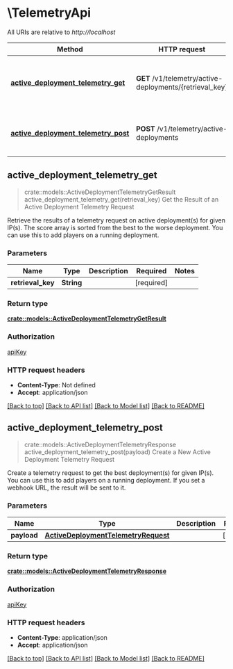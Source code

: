 # \TelemetryApi

All URIs are relative to *http://localhost*

Method | HTTP request | Description
------------- | ------------- | -------------
[**active_deployment_telemetry_get**](TelemetryApi.md#active_deployment_telemetry_get) | **GET** /v1/telemetry/active-deployments/{retrieval_key} | Get the Result of an Active Deployment Telemetry Request
[**active_deployment_telemetry_post**](TelemetryApi.md#active_deployment_telemetry_post) | **POST** /v1/telemetry/active-deployments | Create a New Active Deployment Telemetry Request



## active_deployment_telemetry_get

> crate::models::ActiveDeploymentTelemetryGetResult active_deployment_telemetry_get(retrieval_key)
Get the Result of an Active Deployment Telemetry Request

Retrieve the results of a telemetry request on active deployment(s) for given IP(s). The score array is sorted from the best to the worse deployment. You can use this to add players on a running deployment.

### Parameters


Name | Type | Description  | Required | Notes
------------- | ------------- | ------------- | ------------- | -------------
**retrieval_key** | **String** |  | [required] |

### Return type

[**crate::models::ActiveDeploymentTelemetryGetResult**](ActiveDeploymentTelemetryGetResult.md)

### Authorization

[apiKey](../README.md#apiKey)

### HTTP request headers

- **Content-Type**: Not defined
- **Accept**: application/json

[[Back to top]](#) [[Back to API list]](../README.md#documentation-for-api-endpoints) [[Back to Model list]](../README.md#documentation-for-models) [[Back to README]](../README.md)


## active_deployment_telemetry_post

> crate::models::ActiveDeploymentTelemetryResponse active_deployment_telemetry_post(payload)
Create a New Active Deployment Telemetry Request

Create a telemetry request to get the best deployment(s) for given IP(s). You can use this to add players on a running deployment. If you set a webhook URL, the result will be sent to it.

### Parameters


Name | Type | Description  | Required | Notes
------------- | ------------- | ------------- | ------------- | -------------
**payload** | [**ActiveDeploymentTelemetryRequest**](ActiveDeploymentTelemetryRequest.md) |  | [required] |

### Return type

[**crate::models::ActiveDeploymentTelemetryResponse**](ActiveDeploymentTelemetryResponse.md)

### Authorization

[apiKey](../README.md#apiKey)

### HTTP request headers

- **Content-Type**: application/json
- **Accept**: application/json

[[Back to top]](#) [[Back to API list]](../README.md#documentation-for-api-endpoints) [[Back to Model list]](../README.md#documentation-for-models) [[Back to README]](../README.md)


